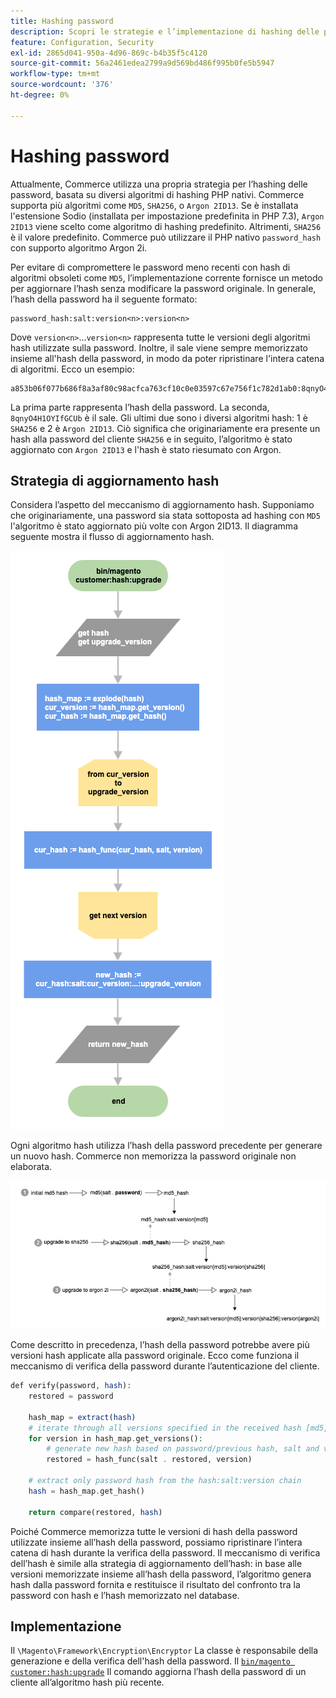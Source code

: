 ```yaml
---
title: Hashing password
description: Scopri le strategie e l’implementazione di hashing delle password.
feature: Configuration, Security
exl-id: 2865d041-950a-4d96-869c-b4b35f5c4120
source-git-commit: 56a2461edea2799a9d569bd486f995b0fe5b5947
workflow-type: tm+mt
source-wordcount: '376'
ht-degree: 0%

---
```


# Hashing password

Attualmente, Commerce utilizza una propria strategia per l’hashing delle password, basata su diversi algoritmi di hashing PHP nativi. Commerce supporta più algoritmi come `MD5`, `SHA256`, o `Argon 2ID13`. Se è installata l&#39;estensione Sodio (installata per impostazione predefinita in PHP 7.3), `Argon 2ID13` viene scelto come algoritmo di hashing predefinito. Altrimenti, `SHA256` è il valore predefinito. Commerce può utilizzare il PHP nativo `password_hash` con supporto algoritmo Argon 2i.

Per evitare di compromettere le password meno recenti con hash di algoritmi obsoleti come `MD5`, l’implementazione corrente fornisce un metodo per aggiornare l’hash senza modificare la password originale. In generale, l’hash della password ha il seguente formato:

```text
password_hash:salt:version<n>:version<n>
```

Dove `version<n>`...`version<n>` rappresenta tutte le versioni degli algoritmi hash utilizzate sulla password. Inoltre, il sale viene sempre memorizzato insieme all&#39;hash della password, in modo da poter ripristinare l&#39;intera catena di algoritmi. Ecco un esempio:

```text
a853b06f077b686f8a3af80c98acfca763cf10c0e03597c67e756f1c782d1ab0:8qnyO4H1OYIfGCUb:1:2
```

La prima parte rappresenta l’hash della password. La seconda, `8qnyO4H1OYIfGCUb` è il sale. Gli ultimi due sono i diversi algoritmi hash: 1 è `SHA256` e 2 è `Argon 2ID13`. Ciò significa che originariamente era presente un hash alla password del cliente `SHA256` e in seguito, l’algoritmo è stato aggiornato con `Argon 2ID13` e l&#39;hash è stato riesumato con Argon.

## Strategia di aggiornamento hash

Considera l’aspetto del meccanismo di aggiornamento hash. Supponiamo che originariamente, una password sia stata sottoposta ad hashing con `MD5` l&#39;algoritmo è stato aggiornato più volte con Argon 2ID13. Il diagramma seguente mostra il flusso di aggiornamento hash.

![Flusso di lavoro di aggiornamento hash](../../assets/configuration/hash-upgrade-algorithm.png)

Ogni algoritmo hash utilizza l’hash della password precedente per generare un nuovo hash. Commerce non memorizza la password originale non elaborata.

![Strategia di aggiornamento hash](../../assets/configuration/hash-upgrade-strategy.png)

Come descritto in precedenza, l’hash della password potrebbe avere più versioni hash applicate alla password originale.
Ecco come funziona il meccanismo di verifica della password durante l’autenticazione del cliente.

```php
def verify(password, hash):
    restored = password

    hash_map = extract(hash)
    # iterate through all versions specified in the received hash [md5, sha256, argon2id13]
    for version in hash_map.get_versions():
        # generate new hash based on password/previous hash, salt and version
        restored = hash_func(salt . restored, version)

    # extract only password hash from the hash:salt:version chain
    hash = hash_map.get_hash()

    return compare(restored, hash)
```

Poiché Commerce memorizza tutte le versioni di hash della password utilizzate insieme all’hash della password, possiamo ripristinare l’intera catena di hash durante la verifica della password. Il meccanismo di verifica dell’hash è simile alla strategia di aggiornamento dell’hash: in base alle versioni memorizzate insieme all’hash della password, l’algoritmo genera hash dalla password fornita e restituisce il risultato del confronto tra la password con hash e l’hash memorizzato nel database.

## Implementazione

Il `\Magento\Framework\Encryption\Encryptor` La classe è responsabile della generazione e della verifica dell&#39;hash della password. Il [`bin/magento customer:hash:upgrade`](https://devdocs.magento.com/guides/v2.4/reference/cli/magento.html#customerhashupgrade) Il comando aggiorna l’hash della password di un cliente all’algoritmo hash più recente.
